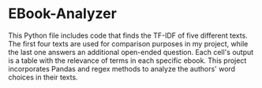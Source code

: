 # EBook-Analyzer

This Python file includes code that finds the TF-IDF of five different texts. The first four texts are used for comparison purposes in my project, while the last one answers an additional open-ended question. Each cell's output is a table with the relevance of terms in each specific ebook. This project incorporates Pandas and regex methods to analyze the authors' word choices in their texts.

